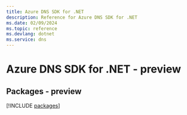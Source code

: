 ```yaml
---
title: Azure DNS SDK for .NET
description: Reference for Azure DNS SDK for .NET
ms.date: 02/09/2024
ms.topic: reference
ms.devlang: dotnet
ms.service: dns
---
```

# Azure DNS SDK for .NET - preview
## Packages - preview
[!INCLUDE [packages](dns-index.md)]